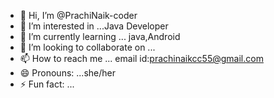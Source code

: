 - 👋 Hi, I’m @PrachiNaik-coder
- 👀 I’m interested in ...Java Developer
- 🌱 I’m currently learning ... java,Android
- 💞️ I’m looking to collaborate on ...
- 📫 How to reach me ... email id:prachinaikcc55@gmail.com
- 😄 Pronouns: ...she/her
- ⚡ Fun fact: ...

<!---
PrachiNaik-coder/PrachiNaik-coder is a ✨ special ✨ repository because its `README.md` (this file) appears on your GitHub profile.
You can click the Preview link to take a look at your changes.
--->
